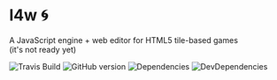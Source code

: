 # l4w :cyclone: 
A JavaScript engine + web editor for HTML5 tile-based games  
(it's not ready yet)   
  
![Travis Build](https://travis-ci.org/giovannipessiva/l4w.svg?branch=master) ![GitHub version](https://badge.fury.io/gh/giovannipessiva%2Fl4w.svg) ![Dependencies](https://david-dm.org/giovannipessiva/l4w.svg)
![DevDependencies](https://david-dm.org/giovannipessiva/l4w/dev-status.svg)
